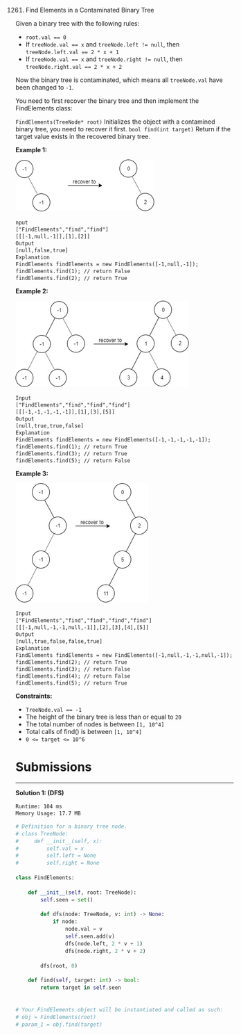 1261. Find Elements in a Contaminated Binary Tree

Given a binary tree with the following rules:

* `root.val == 0`
* If `treeNode.val == x` and `treeNode.left != null`, then `treeNode.left.val == 2 * x + 1`
* If `treeNode.val == x` and `treeNode.right != null`, then `treeNode.right.val == 2 * x + 2`

Now the binary tree is contaminated, which means all `treeNode.val` have been changed to `-1`.

You need to first recover the binary tree and then implement the FindElements class:

`FindElements(TreeNode* root)` Initializes the object with a contamined binary tree, you need to recover it first.
`bool find(int target)` Return if the target value exists in the recovered binary tree.
 
**Example 1:**

![1261_untitled-diagram-4-1](img/1261_untitled-diagram-4-1.jpg)

```
nput
["FindElements","find","find"]
[[[-1,null,-1]],[1],[2]]
Output
[null,false,true]
Explanation
FindElements findElements = new FindElements([-1,null,-1]); 
findElements.find(1); // return False 
findElements.find(2); // return True 
```

**Example 2:**

![1261_untitled-diagram-4](img/1261_untitled-diagram-4.jpg)

```
Input
["FindElements","find","find","find"]
[[[-1,-1,-1,-1,-1]],[1],[3],[5]]
Output
[null,true,true,false]
Explanation
FindElements findElements = new FindElements([-1,-1,-1,-1,-1]);
findElements.find(1); // return True
findElements.find(3); // return True
findElements.find(5); // return False
```

**Example 3:**

![1261_untitled-diagram-4-1-1](img/1261_untitled-diagram-4-1-1.jpg)

```
Input
["FindElements","find","find","find","find"]
[[[-1,null,-1,-1,null,-1]],[2],[3],[4],[5]]
Output
[null,true,false,false,true]
Explanation
FindElements findElements = new FindElements([-1,null,-1,-1,null,-1]);
findElements.find(2); // return True
findElements.find(3); // return False
findElements.find(4); // return False
findElements.find(5); // return True
```

**Constraints:**

* `TreeNode.val == -1`
* The height of the binary tree is less than or equal to `20`
* The total number of nodes is between `[1, 10^4]`
* Total calls of find() is between `[1, 10^4]`
* `0 <= target <= 10^6`

# Submissions
---
**Solution 1: (DFS)**
```
Runtime: 104 ms
Memory Usage: 17.7 MB
```
```python
# Definition for a binary tree node.
# class TreeNode:
#     def __init__(self, x):
#         self.val = x
#         self.left = None
#         self.right = None

class FindElements:

    def __init__(self, root: TreeNode):
        self.seen = set()
        
        def dfs(node: TreeNode, v: int) -> None:
            if node:
                node.val = v    
                self.seen.add(v)
                dfs(node.left, 2 * v + 1)
                dfs(node.right, 2 * v + 2)
            
        dfs(root, 0)

    def find(self, target: int) -> bool:
        return target in self.seen


# Your FindElements object will be instantiated and called as such:
# obj = FindElements(root)
# param_1 = obj.find(target)
```
